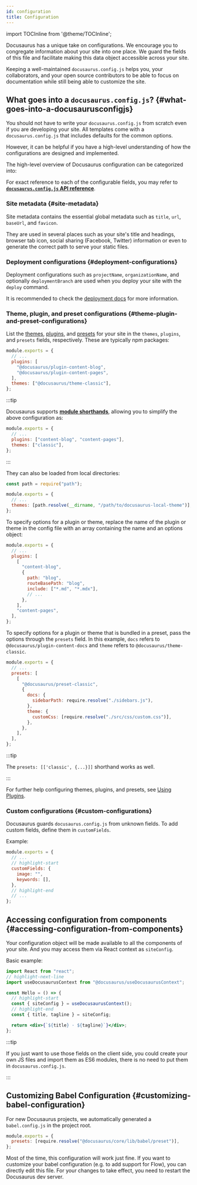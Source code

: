 ```yaml
---
id: configuration
title: Configuration
---
```


import TOCInline from '@theme/TOCInline';

Docusaurus has a unique take on configurations. We encourage you to congregate information about your site into one place. We guard the fields of this file and facilitate making this data object accessible across your site.

Keeping a well-maintained `docusaurus.config.js` helps you, your collaborators, and your open source contributors to be able to focus on documentation while still being able to customize the site.

## What goes into a `docusaurus.config.js`? {#what-goes-into-a-docusaurusconfigjs}

You should not have to write your `docusaurus.config.js` from scratch even if you are developing your site. All templates come with a `docusaurus.config.js` that includes defaults for the common options.

However, it can be helpful if you have a high-level understanding of how the configurations are designed and implemented.

The high-level overview of Docusaurus configuration can be categorized into:

<TOCInline toc={toc} minHeadingLevel={3} maxHeadingLevel={3} />

For exact reference to each of the configurable fields, you may refer to [**`docusaurus.config.js` API reference**](api/docusaurus.config.js.md).

### Site metadata {#site-metadata}

Site metadata contains the essential global metadata such as `title`, `url`, `baseUrl`, and `favicon`.

They are used in several places such as your site's title and headings, browser tab icon, social sharing (Facebook, Twitter) information or even to generate the correct path to serve your static files.

### Deployment configurations {#deployment-configurations}

Deployment configurations such as `projectName`, `organizationName`, and optionally `deploymentBranch` are used when you deploy your site with the `deploy` command.

It is recommended to check the [deployment docs](deployment.mdx) for more information.

### Theme, plugin, and preset configurations {#theme-plugin-and-preset-configurations}

List the [themes](./using-plugins.md#using-themes), [plugins](./using-plugins.md), and [presets](./using-plugins.md#using-presets) for your site in the `themes`, `plugins`, and `presets` fields, respectively. These are typically npm packages:

```js title="docusaurus.config.js"
module.exports = {
  // ...
  plugins: [
    "@docusaurus/plugin-content-blog",
    "@docusaurus/plugin-content-pages",
  ],
  themes: ["@docusaurus/theme-classic"],
};
```

:::tip

Docusaurus supports [**module shorthands**](./using-plugins.md#module-shorthands), allowing you to simplify the above configuration as:

```js title="docusaurus.config.js"
module.exports = {
  // ...
  plugins: ["content-blog", "content-pages"],
  themes: ["classic"],
};
```

:::

They can also be loaded from local directories:

```js title="docusaurus.config.js"
const path = require("path");

module.exports = {
  // ...
  themes: [path.resolve(__dirname, "/path/to/docusaurus-local-theme")],
};
```

To specify options for a plugin or theme, replace the name of the plugin or theme in the config file with an array containing the name and an options object:

```js title="docusaurus.config.js"
module.exports = {
  // ...
  plugins: [
    [
      "content-blog",
      {
        path: "blog",
        routeBasePath: "blog",
        include: ["*.md", "*.mdx"],
        // ...
      },
    ],
    "content-pages",
  ],
};
```

To specify options for a plugin or theme that is bundled in a preset, pass the options through the `presets` field. In this example, `docs` refers to `@docusaurus/plugin-content-docs` and `theme` refers to `@docusaurus/theme-classic`.

```js title="docusaurus.config.js"
module.exports = {
  // ...
  presets: [
    [
      "@docusaurus/preset-classic",
      {
        docs: {
          sidebarPath: require.resolve("./sidebars.js"),
        },
        theme: {
          customCss: [require.resolve("./src/css/custom.css")],
        },
      },
    ],
  ],
};
```

:::tip

The `presets: [['classic', {...}]]` shorthand works as well.

:::

For further help configuring themes, plugins, and presets, see [Using Plugins](./using-plugins.md).

### Custom configurations {#custom-configurations}

Docusaurus guards `docusaurus.config.js` from unknown fields. To add custom fields, define them in `customFields`.

Example:

```js title="docusaurus.config.js"
module.exports = {
  // ...
  // highlight-start
  customFields: {
    image: "",
    keywords: [],
  },
  // highlight-end
  // ...
};
```

## Accessing configuration from components {#accessing-configuration-from-components}

Your configuration object will be made available to all the components of your site. And you may access them via React context as `siteConfig`.

Basic example:

```jsx
import React from "react";
// highlight-next-line
import useDocusaurusContext from "@docusaurus/useDocusaurusContext";

const Hello = () => {
  // highlight-start
  const { siteConfig } = useDocusaurusContext();
  // highlight-end
  const { title, tagline } = siteConfig;

  return <div>{`${title} · ${tagline}`}</div>;
};
```

:::tip

If you just want to use those fields on the client side, you could create your own JS files and import them as ES6 modules, there is no need to put them in `docusaurus.config.js`.

:::

## Customizing Babel Configuration {#customizing-babel-configuration}

For new Docusaurus projects, we automatically generated a `babel.config.js` in the project root.

```js title="babel.config.js"
module.exports = {
  presets: [require.resolve("@docusaurus/core/lib/babel/preset")],
};
```

Most of the time, this configuration will work just fine. If you want to customize your babel configuration (e.g. to add support for Flow), you can directly edit this file. For your changes to take effect, you need to restart the Docusaurus dev server.
